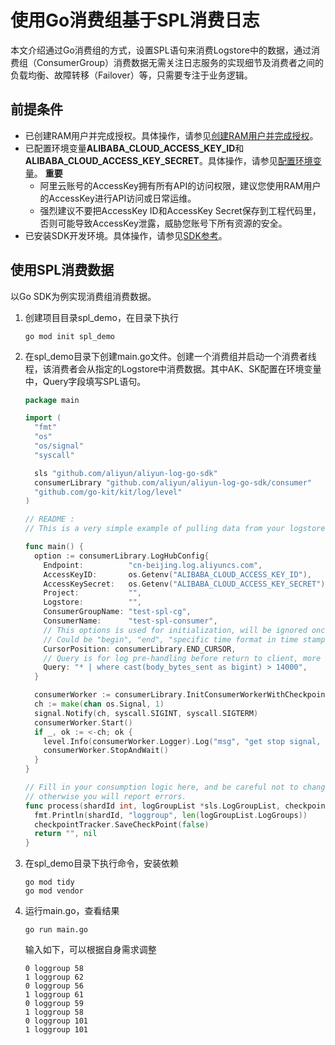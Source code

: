 # 使用Go消费组基于SPL消费日志
本文介绍通过Go消费组的方式，设置SPL语句来消费Logstore中的数据，通过消费组（ConsumerGroup）消费数据无需关注日志服务的实现细节及消费者之间的负载均衡、故障转移（Failover）等，只需要专注于业务逻辑。
## 前提条件
* 已创建RAM用户并完成授权。具体操作，请参见[创建RAM用户并完成授权](https://help.aliyun.com/zh/sls/using-the-openapi-example#78541bf01a5df)。
* 已配置环境变量**ALIBABA_CLOUD_ACCESS_KEY_ID**和**ALIBABA_CLOUD_ACCESS_KEY_SECRET**。具体操作，请参见[配置环境变量](https://help.aliyun.com/zh/sls/using-the-openapi-example#8e83951026slv)。
**重要**
  * 阿里云账号的AccessKey拥有所有API的访问权限，建议您使用RAM用户的AccessKey进行API访问或日常运维。
  * 强烈建议不要把AccessKey ID和AccessKey Secret保存到工程代码里，否则可能导致AccessKey泄露，威胁您账号下所有资源的安全。
* 已安装SDK开发环境。具体操作，请参见[SDK参考](https://help.aliyun.com/zh/sls/developer-reference/overview-of-log-service-sdk#reference-n3h-2sq-zdb)。
  
## 使用SPL消费数据
以Go SDK为例实现消费组消费数据。
1. 创建项目目录spl_demo，在目录下执行
    ```shell
    go mod init spl_demo
    ```
2. 在spl_demo目录下创建main.go文件。创建一个消费组并启动一个消费者线程，该消费者会从指定的Logstore中消费数据。其中AK、SK配置在环境变量中，Query字段填写SPL语句。
    ```go
    package main

    import (
      "fmt"
      "os"
      "os/signal"
      "syscall"

      sls "github.com/aliyun/aliyun-log-go-sdk"
      consumerLibrary "github.com/aliyun/aliyun-log-go-sdk/consumer"
      "github.com/go-kit/kit/log/level"
    )

    // README :
    // This is a very simple example of pulling data from your logstore and printing it for consumption, including pre-handling for logs.

    func main() {
      option := consumerLibrary.LogHubConfig{
        Endpoint:          "cn-beijing.log.aliyuncs.com",
        AccessKeyID:       os.Getenv("ALIBABA_CLOUD_ACCESS_KEY_ID"),
        AccessKeySecret:   os.Getenv("ALIBABA_CLOUD_ACCESS_KEY_SECRET"),
        Project:           "",
        Logstore:          "",
        ConsumerGroupName: "test-spl-cg",
        ConsumerName:      "test-spl-consumer",
        // This options is used for initialization, will be ignored once consumer group is created and each shard has been started to be consumed.
        // Could be "begin", "end", "specific time format in time stamp", it's log receiving time.
        CursorPosition: consumerLibrary.END_CURSOR,
        // Query is for log pre-handling before return to client, more info refer to https://www.alibabacloud.com/help/zh/sls/user-guide/rule-based-consumption
        Query: "* | where cast(body_bytes_sent as bigint) > 14000",
      }

      consumerWorker := consumerLibrary.InitConsumerWorkerWithCheckpointTracker(option, process)
      ch := make(chan os.Signal, 1)
      signal.Notify(ch, syscall.SIGINT, syscall.SIGTERM)
      consumerWorker.Start()
      if _, ok := <-ch; ok {
        level.Info(consumerWorker.Logger).Log("msg", "get stop signal, start to stop consumer worker", "consumer worker name", option.ConsumerName)
        consumerWorker.StopAndWait()
      }
    }

    // Fill in your consumption logic here, and be careful not to change the parameters of the function and the return value,
    // otherwise you will report errors.
    func process(shardId int, logGroupList *sls.LogGroupList, checkpointTracker consumerLibrary.CheckPointTracker) (string, error) {
      fmt.Println(shardId, "loggroup", len(logGroupList.LogGroups))
      checkpointTracker.SaveCheckPoint(false)
      return "", nil
    }
    ```
3. 在spl_demo目录下执行命令，安装依赖
    ```
    go mod tidy
    go mod vendor
    ```
4. 运行main.go，查看结果
    ```
    go run main.go
    ```
    输入如下，可以根据自身需求调整
    ```
    0 loggroup 58
    1 loggroup 62
    0 loggroup 56
    1 loggroup 61
    0 loggroup 59
    1 loggroup 58
    0 loggroup 101
    1 loggroup 101
    ```

